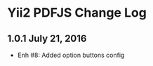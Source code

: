 Yii2 PDFJS Change Log
=================================

1.0.1 July 21, 2016
---------------------

- Enh #8: Added option buttons config
